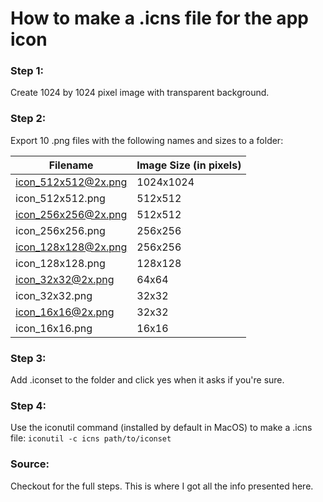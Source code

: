 # How to make a .icns file for the app icon

### Step 1:
Create 1024 by 1024 pixel image with transparent background.

### Step 2:
Export 10 .png files with the following names and sizes to a folder:

|Filename           |Image Size (in pixels)   |
|-------------------|-------------------------|
|icon_512x512@2x.png|1024x1024                |
|icon_512x512.png   |512x512                  |
|icon_256x256@2x.png|512x512                  |
|icon_256x256.png	  |256x256                  |
|icon_128x128@2x.png|256x256                  |
|icon_128x128.png	  |128x128                  |
|icon_32x32@2x.png  |64x64                    |
|icon_32x32.png	    |32x32                    |
|icon_16x16@2x.png	|32x32                    |
|icon_16x16.png	    |16x16                    |

### Step 3:
Add .iconset to the folder and click yes when it asks if you're sure.

### Step 4:
Use the iconutil command (installed by default in MacOS) to make a .icns file:
`iconutil -c icns path/to/iconset`

### Source:
Checkout [](https://eshop.macsales.com/blog/28492-create-your-own-custom-icons-in-10-7-5-or-later/) for the full steps. This is where I got all the info presented here.
